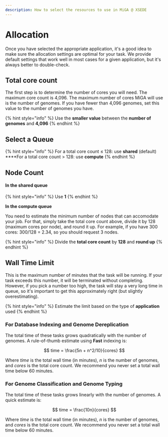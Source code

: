 ```yaml
---
description: How to select the resources to use in MiGA @ XSEDE
---
```


# Allocation

Once you have selected the appropriate application, it's a good idea to make sure the allocation settings are optimal for your task. We provide default settings that work well in most cases for a given application, but it's always better to double-check.

## Total core count

The first step is to determine the number of cores you will need. The maximum core count is 4,096. The maximum number of cores MiGA will use is the number of genomes. If you have fewer than 4,096 genomes, set this value to the number of genomes you have.

{% hint style="info" %}
Use the **smaller value** between the **number of genomes** and **4,096**
{% endhint %}

## Select a Queue

{% hint style="info" %}
For a total core count ≤ 128: use **shared** \(default\)  
****For a total core count &gt; 128: use **compute**
{% endhint %}

## Node Count

#### In the shared queue

{% hint style="info" %}
Use **1**
{% endhint %}

**In the compute queue**

You need to estimate the minimum number of nodes that can accomodate your job. For that, simply take the total core count above, divide it by 128 \(maximum cores por node\), and round it up. For example, if you have 300 cores: 300/128 = 2.34, so you should request 3 nodes.

{% hint style="info" %}
Divide the **total core count** by **128** and **round up**
{% endhint %}

## Wall Time Limit

This is the maximum number of minutes that the task will be running. If your task exceeds this number, it will be terminated without completing. However, if you pick a number too high, the task will stay a very long time in queue, so it's important to get this approximately right \(but slightly overestimating\).

{% hint style="info" %}
Estimate the limit based on the type of **application** used
{% endhint %}

### For Database Indexing and Genome Dereplication

The total time of these tasks grows quadratically with the number of genomes. A rule-of-thumb estimate using **Fast** indexing is:

$$
time = \frac{5n + n^2/10}{cores}
$$

Where _time_ is the total wall time \(in minutes\), _n_ is the number of genomes, and _cores_ is the total core count. We recommend you never set a total wall time below 60 minutes.

### For Genome Classification and Genome Typing

The total time of these tasks grows linearly with the number of genomes. A quick estimate is:

$$
time = \frac{10n}{cores}
$$

Where _time_ is the total wall time \(in minutes\), _n_ is the number of genomes, and _cores_ is the total core count. We recommend you never set a total wall time below 60 minutes.

